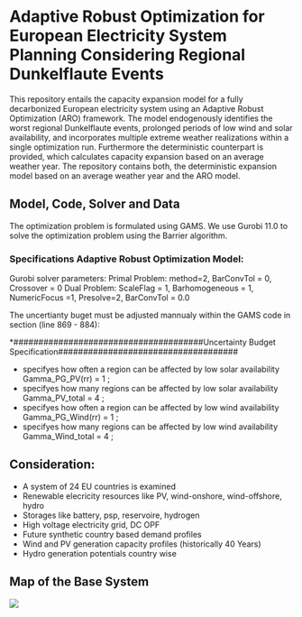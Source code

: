 # Adaptive Robust Optimization for European Electricity System Planning Considering Regional Dunkelflaute Events 

This repository entails the capacity expansion model for a fully decarbonized European electricity system using an Adaptive Robust Optimization (ARO) framework. The model endogenously identifies the worst regional Dunkelflaute events, prolonged periods of low wind and solar availability, and incorporates multiple extreme weather realizations within a single optimization run. Furthermore the deterministic counterpart is provided, which calculates capacity expansion based on an average weather year.
The repository contains both, the deterministic expansion model based on an average weather year and the ARO model. 

## Model, Code, Solver and Data
The optimization problem is formulated using GAMS. We use Gurobi 11.0 to solve the optimization problem using the Barrier algorithm. 


### Specifications Adaptive Robust Optimization Model:
Gurobi solver parameters:
Primal Problem: method=2, BarConvTol =  0, Crossover = 0
Dual Problem: ScaleFlag = 1, Barhomogeneous = 1, NumericFocus =1, Presolve=2, BarConvTol =  0.0

The uncertianty buget must be adjusted mannualy within the GAMS code in section (line 869 - 884):

*######################################Uncertainty Budget Specification####################################
* specifyes how often a region can be affected by low solar availability
Gamma_PG_PV(rr) = 1
;
* specifyes how many regions can be affected by low solar availability
Gamma_PV_total = 4
;
* specifyes how often a region can be affected by low wind availability
Gamma_PG_Wind(rr) = 1
;
* specifyes how many regions can be affected by low wind availability
Gamma_Wind_total = 4
;

## Consideration: 
- A system of 24 EU countries is examined
- Renewable elecricity resources like PV, wind-onshore, wind-offshore, hydro 
- Storages like battery, psp, reservoire, hydrogen
- High voltage electricity grid, DC OPF
- Future synthetic country based demand profiles
- Wind and PV generation capacity profiles (historically 40 Years)
- Hydro generation potentials country wise

## Map of the Base System  
![](https://github.com/bernemax/ARO_EU/blob/main/Pictures%20and%20Maps/Benchmark%20System.png)

